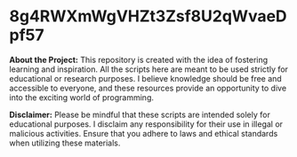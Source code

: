 # 8g4RWXmWgVHZt3Zsf8U2qWvaeDpf57

**About the Project:**
This repository is created with the idea of fostering learning and inspiration. All the scripts here are meant to be used strictly for educational or research purposes. I believe knowledge should be free and accessible to everyone, and these resources provide an opportunity to dive into the exciting world of programming.

**Disclaimer:**
Please be mindful that these scripts are intended solely for educational purposes. I disclaim any responsibility for their use in illegal or malicious activities. Ensure that you adhere to laws and ethical standards when utilizing these materials.
